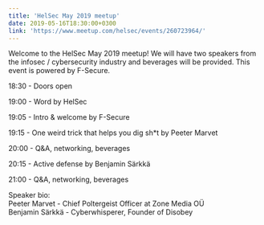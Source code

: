```yaml
---
title: 'HelSec May 2019 meetup'
date: 2019-05-16T18:30:00+0300
link: 'https://www.meetup.com/helsec/events/260723964/'
---
```


Welcome to the HelSec May 2019 meetup! We will have two speakers from the infosec / cybersecurity industry and beverages will be provided. This event is powered by F-Secure.

 18:30 - Doors open

 19:00 - Word by HelSec

 19:05 - Intro & welcome by F-Secure

 19:15 - One weird trick that helps you dig sh*t by Peeter Marvet

 20:00 - Q&A, networking, beverages

 20:15 - Active defense by Benjamin Särkkä

 21:00 - Q&A, networking, beverages

 Speaker bio:  
Peeter Marvet - Chief Poltergeist Officer at Zone Media OÜ  
Benjamin Särkkä - Cyberwhisperer, Founder of Disobey

 